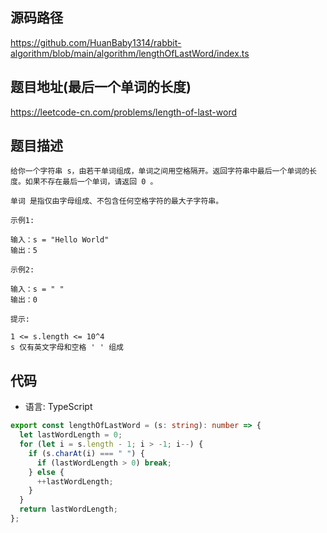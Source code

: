## 源码路径

https://github.com/HuanBaby1314/rabbit-algorithm/blob/main/algorithm/lengthOfLastWord/index.ts

## 题目地址(最后一个单词的长度)

https://leetcode-cn.com/problems/length-of-last-word

## 题目描述

```
给你一个字符串 s，由若干单词组成，单词之间用空格隔开。返回字符串中最后一个单词的长度。如果不存在最后一个单词，请返回 0 。

单词 是指仅由字母组成、不包含任何空格字符的最大子字符串。

示例1:

输入：s = "Hello World"
输出：5

示例2:

输入：s = " "
输出：0

提示:

1 <= s.length <= 10^4
s 仅有英文字母和空格 ' ' 组成
```

## 代码

- 语言: TypeScript

```typescript
export const lengthOfLastWord = (s: string): number => {
  let lastWordLength = 0;
  for (let i = s.length - 1; i > -1; i--) {
    if (s.charAt(i) === " ") {
      if (lastWordLength > 0) break;
    } else {
      ++lastWordLength;
    }
  }
  return lastWordLength;
};
```

